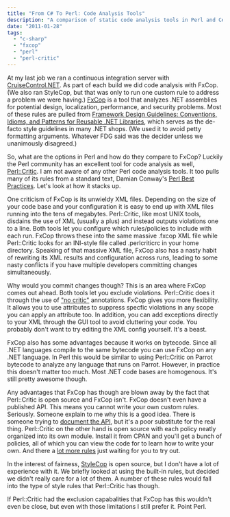 ```yaml
---
title: "From C# To Perl: Code Analysis Tools"
description: "A comparison of static code analysis tools in Perl and C#"
date: "2011-01-28"
tags: 
  - "c-sharp"
  - "fxcop"
  - "perl"
  - "perl-critic"
---
```


At my last job we ran a continuous integration server with [CruiseControl.NET](http://confluence.public.thoughtworks.org/display/CCNET/Welcome+to+CruiseControl.NET). As part of each build we did code analysis with FxCop. (We also ran StyleCop, but that was only to run one custom rule to address a problem we were having.) [FxCop](http://msdn.microsoft.com/en-us/library/bb429476.aspx) is a tool that analyzes .NET assemblies for potential design, localization, performance, and security problems. Most of these rules are pulled from [Framework Design Guidelines: Conventions, Idioms, and Patterns for Reusable .NET Libraries](http://www.amazon.com/Framework-Design-Guidelines-Conventions-Libraries/dp/0321545613), which serves as the de-facto style guidelines in many .NET shops. (We used it to avoid petty formatting arguments. Whatever FDG said was the decider unless we unanimously disagreed.)

So, what are the options in Perl and how do they compare to FxCop? Luckily the Perl community has an excellent tool for code analysis as well, [Perl::Critic](http://search.cpan.org/dist/Perl-Critic/). I am not aware of any other Perl code analysis tools. It too pulls many of its rules from a standard text, Damian Conway's [Perl Best Practices](http://www.amazon.com/Perl-Best-Practices-Damian-Conway/dp/0596001738). Let's look at how it stacks up.

One criticism of FxCop is its unwieldy XML files. Depending on the size of your code base and your configuration it is easy to end up with XML files running into the tens of megabytes. Perl::Critic, like most UNIX tools, disdains the use of XML (usually a plus) and instead outputs violations one to a line. Both tools let you configure which rules/policies to include with each run. FxCop throws these into the same massive .fxcop XML file while Perl::Critic looks for an INI-style file called .perlcriticrc in your home directory. Speaking of that massive XML file, FxCop also has a nasty habit of rewriting its XML results and configuration across runs, leading to some nasty conflicts if you have multiple developers committing changes simultaneously.

Why would you commit changes though? This is an area where FxCop comes out ahead. Both tools let you exclude violations. Perl::Critic does it through the use of ["no critic"](http://search.cpan.org/dist/Perl-Critic/lib/Perl/Critic.pm#BENDING_THE_RULES) annotations. FxCop gives you more flexibility. It allows you to use attributes to suppress specfic violations in any scope you can apply an attribute too. In addition, you can add exceptions directly to your XML through the GUI tool to avoid cluttering your code. You probably don't want to try editing the XML config yourself. It's a beast.

FxCop also has some advantages because it works on bytecode. Since all .NET languages compile to the same bytecode you can use FxCop on any .NET language. In Perl this would be similar to using Perl::Critic on Parrot bytecode to analyze any language that runs on Parrot. However, in practice this doesn't matter too much. Most .NET code bases are homogenous. It's still pretty awesome though.

Any advantages that FxCop has though are blown away by the fact that Perl::Critic is open source and FxCop isn't. FxCop doesn't even have a published API. This means you cannot write your own custom rules. Seriously. Someone explain to me why this is a good idea. There is someone trying to [document the API](http://www.binarycoder.net/fxcop/index.html), but it's a poor substitute for the real thing. Perl::Critic on the other hand is open source with each policy neatly organized into its own module. Install it from CPAN and you'll get a bunch of policies, all of which you can view the code for to learn how to write your own. And there a [lot more rules](http://search.cpan.org/dist/Perl-Critic/lib/Perl/Critic.pm#SEE_ALSO) just waiting for you to try out.

In the interest of fairness, [StyleCop](http://stylecop.codeplex.com/) is open source, but I don't have a lot of experience with it. We briefly looked at using the built-in rules, but decided we didn't really care for a lot of them. A number of these rules would fall into the type of style rules that Perl::Critic has though.

If Perl::Critic had the exclusion capabalities that FxCop has this wouldn't even be close, but even with those limitations I still prefer it. Point Perl.
